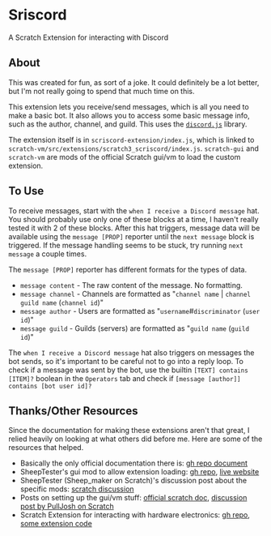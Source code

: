 # Sriscord
A Scratch Extension for interacting with Discord

## About
This was created for fun, as sort of a joke. It could definitely be a lot better, but I'm not really going to spend that much time on this.

This extension lets you receive/send messages, which is all you need to make a basic bot. It also allows you to access some basic message info, such as the author, channel, and guild. This uses the [`discord.js`](https://discord.js.org/) library.

The extension itself is in `scriscord-extension/index.js`, which is linked to `scratch-vm/src/extensions/scratch3_scriscord/index.js`. `scratch-gui` and `scratch-vm` are mods of the official Scratch gui/vm to load the custom extension.

## To Use
To receive messages, start with the `when I receive a Discord message` hat. You should probably use only one of these blocks at a time, I haven't really tested it with 2 of these blocks. After this hat triggers, message data will be available using the `message [PROP]` reporter until the `next message` block is triggered. If the message handling seems to be stuck, try running `next message` a couple times.

The `message [PROP]` reporter has different formats for the types of data.
* `message content` - The raw content of the message. No formatting.
* `message channel` - Channels are formatted as "`channel name` | `channel guild name` (`channel id`)"
* `message author` - Users are formatted as "`username`#`discriminator` (`user id`)"
* `message guild` - Guilds (servers) are formatted as "`guild name` (`guild id`)"

The `when I receive a Discord message` hat also triggers on messages the bot sends, so it's important to be careful not to go into a reply loop. To check if a message was sent by the bot, use the builtin `[TEXT] contains [ITEM]?` boolean in the `Operators` tab and check if `[message [author]] contains [bot user id]?`

## Thanks/Other Resources
Since the documentation for making these extensions aren't that great, I relied heavily on looking at what others did before me. Here are some of the resources that helped.
* Basically the only official documentation there is: [gh repo document](https://github.com/LLK/scratch-vm/blob/develop/docs/extensions.md)
* SheepTester's gui mod to allow extension loading: [gh repo](https://github.com/SheepTester/scratch-gui), [live website](https://sheeptester.github.io/scratch-gui/)
* SheepTester (Sheep_maker on Scratch)'s discussion post about the specific mods: [scratch discussion](https://scratch.mit.edu/discuss/topic/277217/?page=6#post-3445574)
* Posts on setting up the gui/vm stuff: [official scratch doc](https://github.com/LLK/scratch-gui/wiki/Getting-Started), [discussion post by PullJosh on Scratch](https://scratch.mit.edu/discuss/topic/336496/?page=1#post-3403291)
* Scratch Extension for interacting with hardware electronics: [gh repo](https://github.com/MrYsLab/s3onegpio/), [some extension code](https://raw.githubusercontent.com/MrYsLab/s3onegpio/master/scratch-vm/src/extensions/scratch3_onegpioCpx/index.js)
